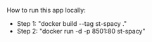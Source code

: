 How to run this app locally:
 - Step 1: "docker build --tag st-spacy ."
 - Step 2: "docker run -d -p 8501:80 st-spacy"